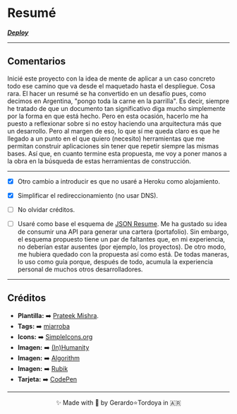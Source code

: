 # Resumé

**_[Deploy](https://zherar7ordoya.vercel.app/)_**

---

## Comentarios

Inicié este proyecto con la idea de mente de aplicar a un caso concreto todo ese camino que va desde el maquetado hasta el despliegue. Cosa rara. El hacer un resumé se ha convertido en un desafío pues, como decimos en Argentina, "pongo toda la carne en la parrilla". Es decir, siempre he tratado de que un documento tan significativo diga mucho simplemente por la forma en que está hecho.
Pero en esta ocasión, hacerlo me ha puesto a reflexionar sobre si no estoy haciendo una arquitectura más que un desarrollo.
Pero al margen de eso, lo que sí me queda claro es que he llegado a un punto en el que quiero (necesito) herramientas que me permitan construir aplicaciones sin tener que repetir siempre las mismas bases.
Así que, en cuanto termine esta propuesta, me voy a poner manos a la obra en la búsqueda de estas herramientas de construcción.

---

- [x] Otro cambio a introducir es que no usaré a Heroku como alojamiento.

- [x] Simplificar el redireccionamiento (no usar DNS).

- [ ] No olvidar créditos.

- [ ] Usaré como base el esquema de [JSON Resume](https://jsonresume.org/schema/). Me ha gustado su idea de consumir una API para generar una cartera (portafolio). Sin embargo, el esquema propuesto tiene un par de faltantes que, en mi experiencia, no deberían estar ausentes (por ejemplo, los proyectos). De otro modo, me hubiera quedado con la propuesta así como está. De todas maneras, lo uso como guía porque, después de todo, acumula la experiencia personal de muchos otros desarrolladores.

---

## Créditos

- **Plantilla:** ➡️ [Prateek Mishra](https://github.com/0xPrateek/Portfolio-Template).
- **Tags:**      ➡️ [miarroba](https://metatags.miarroba.com/)
- **Icons:**     ➡️  [SimpleIcons.org](https://simpleicons.org/)
- **Imagen:**    ➡️  [(In)Humanity](https://electricathenaeum.com/2019/08/13/inhumanity/)
- **Imagen:**    ➡️  [Algorithm](https://dribbble.com/shots/5819252-Machine-Learning-Algorithm)
- **Imagen:**    ➡️  [Rubik](http://universo.math.org.mx/2016-1/Rubik/rubikfiguras/)
- **Tarjeta:**   ➡️  [CodePen](https://codepen.io/faelplg/pen/MWwxred)

---

<p align="center">✨ Made with 🧡 by Gerardo⭐Tordoya in 🇦🇷<p>

